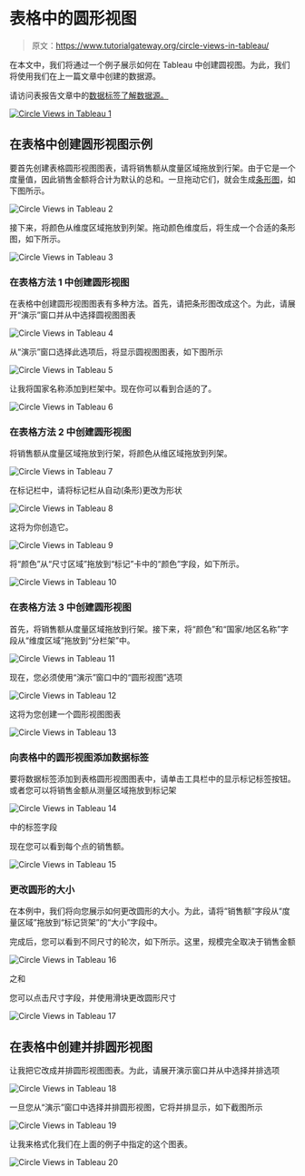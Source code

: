 # 表格中的圆形视图

> 原文：<https://www.tutorialgateway.org/circle-views-in-tableau/>

在本文中，我们将通过一个例子展示如何在 Tableau 中创建圆视图。为此，我们将使用我们在上一篇文章中创建的数据源。

请访问表报告文章中的[数据标签了解数据源。](https://www.tutorialgateway.org/data-labels-in-tableau-reports/)

[![Circle Views in Tableau 1](img/912655c665dd4422f57df93552ebc839.png)](https://www.tutorialgateway.org/data-labels-in-tableau-reports/)

## 在表格中创建圆形视图示例

要首先创建表格圆形视图图表，请将销售额从度量区域拖放到行架。由于它是一个度量值，因此销售金额将合计为默认的总和。一旦拖动它们，就会生成[条形图](https://www.tutorialgateway.org/bar-chart-in-tableau/)，如下图所示。

![Circle Views in Tableau 2](img/80d184a2dbb950896d8f9a1faa735926.png)

接下来，将颜色从维度区域拖放到列架。拖动颜色维度后，将生成一个合适的条形图，如下所示。

![Circle Views in Tableau 3](img/b2b9013fc49491d1af8a50f94a81ba53.png)

### 在表格方法 1 中创建圆形视图

在表格中创建圆形视图图表有多种方法。首先，请把条形图改成这个。为此，请展开“演示”窗口并从中选择圆视图图表

![Circle Views in Tableau 4](img/077092ea02c117be607da23b1eae3387.png)

从“演示”窗口选择此选项后，将显示圆视图图表，如下图所示

![Circle Views in Tableau 5](img/f597a22a548d0aea465e3d64da2c55a9.png)

让我将国家名称添加到栏架中。现在你可以看到合适的了。

![Circle Views in Tableau 6](img/93b1d730e4f41878922061d35c63dc3f.png)

### 在表格方法 2 中创建圆形视图

将销售额从度量区域拖放到行架，将颜色从维区域拖放到列架。

![Circle Views in Tableau 7](img/95bfbaa75ee8170c06199bd2ae16e5c4.png)

在标记栏中，请将标记栏从自动(条形)更改为形状

![Circle Views in Tableau 8](img/5202fc90beeb33a0246ca6c05d71b183.png)

这将为你创造它。

![Circle Views in Tableau 9](img/7966674afc53951b99a9c11f491d3977.png)

将“颜色”从“尺寸区域”拖放到“标记”卡中的“颜色”字段，如下所示。

![Circle Views in Tableau 10](img/13b9699aeb7070df6ef484eb2eda38d5.png)

### 在表格方法 3 中创建圆形视图

首先，将销售额从度量区域拖放到行架。接下来，将“颜色”和“国家/地区名称”字段从“维度区域”拖放到“分栏架”中。

![Circle Views in Tableau 11](img/8e0b9d40836692f5cf34091680db6872.png)

现在，您必须使用“演示”窗口中的“圆形视图”选项

![Circle Views in Tableau 12](img/d9c91154a7e708b9275456e06ca32a19.png)

这将为您创建一个圆形视图图表

![Circle Views in Tableau 13](img/dfdf0165b26fd060264dbd6389cc332f.png)

### 向表格中的圆形视图添加数据标签

要将数据标签添加到表格圆形视图图表中，请单击工具栏中的显示标记标签按钮。或者您可以将销售金额从测量区域拖放到标记架

![Circle Views in Tableau 14](img/b2f2b52102bd4e7dc4a36b0100176a5d.png)

中的标签字段

现在您可以看到每个点的销售额。

![Circle Views in Tableau 15](img/34df582823860d15324258f950ca7a1c.png)

### 更改圆形的大小

在本例中，我们将向您展示如何更改圆形的大小。为此，请将“销售额”字段从“度量区域”拖放到“标记货架”的“大小”字段中。

完成后，您可以看到不同尺寸的轮次，如下所示。这里，规模完全取决于销售金额

![Circle Views in Tableau 16](img/35f78abaa7f0c862ff1de997e49e0971.png)

之和

您可以点击尺寸字段，并使用滑块更改圆形尺寸

![Circle Views in Tableau 17](img/6c03c2ee43cd497f7041f8a5f3322e78.png)

## 在表格中创建并排圆形视图

让我把它改成并排圆形视图图表。为此，请展开演示窗口并从中选择并排选项

![Circle Views in Tableau 18](img/165bcffdb8df197280e889fa793a636d.png)

一旦您从“演示”窗口中选择并排圆形视图，它将并排显示，如下截图所示

![Circle Views in Tableau 19](img/9b7c849fdbd74cc13c158bdd05aea617.png)

让我来格式化我们在上面的例子中指定的这个图表。

![Circle Views in Tableau 20](img/418b1fc8cf0bdcf56672cdc717878c62.png)